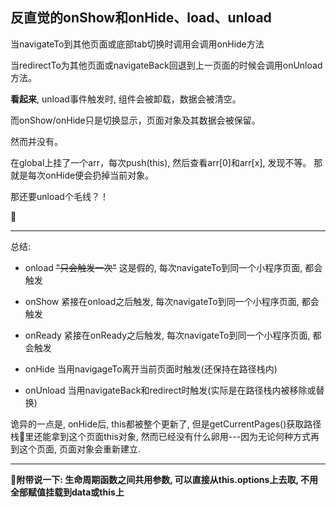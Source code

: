 ## 反直觉的onShow和onHide、load、unload

<p>当navigateTo到其他页面或底部tab切换时调用会调用onHide方法

<p>当redirectTo为其他页面或navigateBack回退到上一页面的时候会调用onUnload方法。

<b>看起来</b>, unload事件触发时, 组件会被卸载，数据会被清空。 

<p>而onShow/onHide只是切换显示，页面对象及其数据会被保留。
<p>然而并没有。

在global上挂了一个arr，每次push(this), 然后查看arr[0]和arr[x], 发现不等。 那就是每次onHide便会扔掉当前对象。
<p>那还要unload个毛线？！

</p>

<hr>

总结:
- onload <del>"只会触发一次"</del> 这是假的, 每次navigateTo到同一个小程序页面, 都会触发


- onShow 紧接在onload之后触发, 每次navigateTo到同一个小程序页面, 都会触发

- onReady 紧接在onReady之后触发, 每次navigateTo到同一个小程序页面, 都会触发

- onHide 当用navigageTo离开当前页面时触发(还保持在路径栈内)

- onUnload 当用navigateBack和redirect时触发(实际是在路径栈内被移除或替换)

<p>诡异的一点是, onHide后, this都被整个更新了, 但是getCurrentPages()获取路径栈里还能拿到这个页面this对象, 然而已经没有什么卵用---因为无论何种方式再到这个页面, 页面对象会重新建立.




<hr>

<b>附带说一下: 生命周期函数之间共用参数, 可以直接从this.options上去取, 不用全部赋值挂载到data或this上</b>